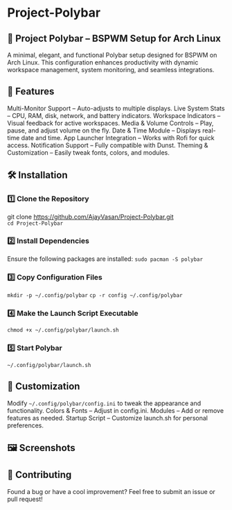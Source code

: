 # Project-Polybar
## 🚀 Project Polybar – BSPWM Setup for Arch Linux
A minimal, elegant, and functional Polybar setup designed for BSPWM on Arch Linux. This configuration enhances productivity with dynamic workspace management, system monitoring, and seamless integrations.

## 🎯 Features
Multi-Monitor Support – Auto-adjusts to multiple displays.
Live System Stats – CPU, RAM, disk, network, and battery indicators.
Workspace Indicators – Visual feedback for active workspaces.
Media & Volume Controls – Play, pause, and adjust volume on the fly.
Date & Time Module – Displays real-time date and time.
App Launcher Integration – Works with Rofi for quick access.
Notification Support – Fully compatible with Dunst.
Theming & Customization – Easily tweak fonts, colors, and modules.
## 🛠️ Installation
### 1️⃣ Clone the Repository
git clone https://github.com/AjayVasan/Project-Polybar.git  
`cd Project-Polybar`  

### 2️⃣ Install Dependencies
Ensure the following packages are installed:
`sudo pacman -S polybar` 

### 3️⃣ Copy Configuration Files
`mkdir -p ~/.config/polybar`
`cp -r config ~/.config/polybar`

### 4️⃣ Make the Launch Script Executable
`chmod +x ~/.config/polybar/launch.sh`  

### 5️⃣ Start Polybar
`~/.config/polybar/launch.sh`  

## 🎨 Customization
Modify `~/.config/polybar/config.ini` to tweak the appearance and functionality.
Colors & Fonts – Adjust in config.ini.
Modules – Add or remove features as needed.
Startup Script – Customize launch.sh for personal preferences.
## 🖼️ Screenshots

## 🤝 Contributing
Found a bug or have a cool improvement? Feel free to submit an issue or pull request!
